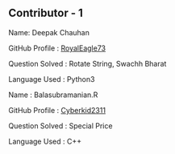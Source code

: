## Contributor - 1

  Name: Deepak Chauhan

  GitHub Profile : [RoyalEagle73](https://Github.com/RoyalEagle73)

  Question Solved : Rotate String, Swachh Bharat

  Language Used : Python3


  Name : Balasubramanian.R
  
  GitHub Profile : [Cyberkid2311](https://github.com/Cyberkid2311)

  Question Solved : Special Price
  
  Language Used : C++
